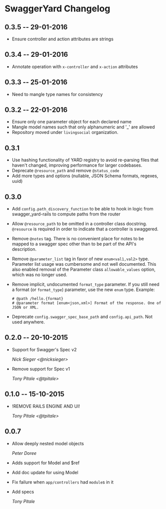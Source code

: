 # SwaggerYard Changelog #

## 0.3.5 -- 29-01-2016 ##

* Ensure controller and action attributes are strings

## 0.3.4 -- 29-01-2016 ##

* Annotate operation with `x-controller` and `x-action` attributes

## 0.3.3 -- 25-01-2016 ##

* Need to mangle type names for consistency

## 0.3.2 -- 22-01-2016 ##

* Ensure only one parameter object for each declared name
* Mangle model names such that only alphanumeric and '_' are allowed
* Repository moved under `livingsocial` organization.

## 0.3.1 ##

* Use hashing functionality of YARD registry to avoid re-parsing files that
  haven't changed, improving performance for larger codebases.
* Deprecate `@resource_path` and remove `@status_code`
* Add more types and options (nullable, JSON Schema formats, regexes, uuid)

## 0.3.0 ##

* Add `config.path_discovery_function` to be able to hook in logic from
  swagger_yard-rails to compute paths from the router
* Allow `@resource_path` to be omitted in a controller class docstring.
  `@resource` is required in order to indicate that a controller is swaggered.
* Remove `@notes` tag. There is no convenient place for notes to be mapped to a
  swagger spec other than to be part of the API's description.
* Remove `@parameter_list` tag in favor of new `enum<val1,val2>` type. Parameter
  list usage was cumbersome and not well documented. This also enabled removal
  of the Parameter class `allowable_values` option, which was no longer used.
* Remove implicit, undocumented `format_type` parameter. If you still need a
  format (or `format_type`) parameter, use the new `enum` type. Example:

    ```
	# @path /hello.{format}
    # @parameter format [enum<json,xml>] Format of the response. One of JSON or XML.
    ```

* Deprecate `config.swagger_spec_base_path` and `config.api_path`. Not used anywhere.

## 0.2.0 -- 20-10-2015 ##

* Support for Swagger's Spec v2

    *Nick Sieger <@nicksieger>*

* Remove support for Spec v1

    *Tony Pitale <@tpitale>*

## 0.1.0 -- 15-10-2015 ##

* !REMOVE RAILS ENGINE AND UI!

    *Tony Pitale <@tpitale>*

## 0.0.7 ##

*   Allow deeply nested model objects

    *Peter Doree*

*   Adds support for Model and $ref
*   Add doc update for using Model
*   Fix failure when `app/controllers` had `module`s in it
*   Add specs

    *Tony Pitale*
